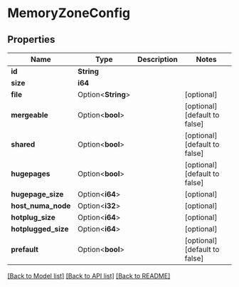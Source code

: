 # MemoryZoneConfig

## Properties

Name | Type | Description | Notes
------------ | ------------- | ------------- | -------------
**id** | **String** |  | 
**size** | **i64** |  | 
**file** | Option<**String**> |  | [optional]
**mergeable** | Option<**bool**> |  | [optional][default to false]
**shared** | Option<**bool**> |  | [optional][default to false]
**hugepages** | Option<**bool**> |  | [optional][default to false]
**hugepage_size** | Option<**i64**> |  | [optional]
**host_numa_node** | Option<**i32**> |  | [optional]
**hotplug_size** | Option<**i64**> |  | [optional]
**hotplugged_size** | Option<**i64**> |  | [optional]
**prefault** | Option<**bool**> |  | [optional][default to false]

[[Back to Model list]](../README.md#documentation-for-models) [[Back to API list]](../README.md#documentation-for-api-endpoints) [[Back to README]](../README.md)


